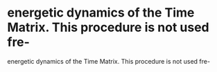 # energetic dynamics of the Time Matrix. This procedure is not used fre-

energetic dynamics of the Time Matrix. This procedure is not used fre-